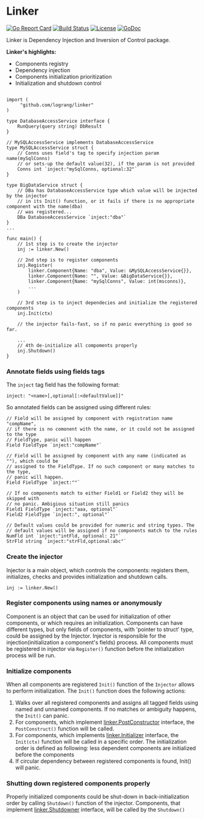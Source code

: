 # Linker

[![Go Report Card](https://goreportcard.com/badge/logrange/linker)](https://goreportcard.com/report/logrange/linker) [![Build Status](https://travis-ci.org/logrange/linker.svg?branch=master)](https://travis-ci.org/logrange/linker) [![License](https://img.shields.io/badge/License-Apache%202.0-blue.svg)](https://github.com/logrange/linker/blob/master/LICENSE) [![GoDoc](https://godoc.org/github.com/logrange/linker?status.png)](https://godoc.org/github.com/logrange/linker)

Linker is Dependency Injection and Inversion of Control package. 

**Linker's highlights:**
 - Components registry
 - Dependency injection
 - Components initialization prioritization
 - Initialization and shutdown control
 
```golang

import (
     "github.com/lograng/linker"
)

type DatabaseAccessService interface {
    RunQuery(query string) DbResult
}

// MySQLAccessService implements DatabaseAccessService
type MySQLAccessService struct {
	// Conns uses field's tag to specify injection param name(mySqlConns)
	// or sets-up the default value(32), if the param is not provided 
    Conns int `inject:"mySqlConns, optional:32"`
}

type BigDataService struct {
	// DBa has DatabaseAccessService type which value will be injected by the injector
	// in its Init() function, or it fails if there is no appropriate component with the name(dba)
	// was registered...
    DBa DatabaseAccessService `inject:"dba"`
}
...

func main() {
    // 1st step is to create the injector
    inj := linker.New()
	
    // 2nd step is to register components
    inj.Register(
		linker.Component{Name: "dba", Value: &MySQLAccessService{}},
		linker.Component{Name: "", Value: &BigDataService{}},
		linker.Component{Name: "mySqlConns", Value: int(msconns)},
		...
	)
	
	// 3rd step is to inject dependecies and initialize the registered components
	inj.Init(ctx)
	
	// the injector fails-fast, so if no panic everything is good so far.
	
	...
	// 4th de-initialize all compoments properly
	inj.Shutdown()
}

```
### Annotate fields using fields tags
The `inject` tag field has the following format:
```
inject: "<name>[,optional[:<defaultValue]]"
```
So annotated fields can be assigned using different rules:
```golang
// Field will be assigned by component with registration name "compName",
// if there is no comonent with the name, or it could not be assigned to the type 
// FieldType, panic will happen
Field FieldType `inject:"compName"`

// Field will be assigned by component with any name (indicated as ""), which could be 
// assigned to the FieldType. If no such component or many matches to the type, 
// panic will happen.
Field FieldType `inject:""`

// If no components match to either Field1 or Field2 they will be skipped with 
// no panic. Ambigious situation still panics
Field1 FieldType `inject:"aaa, optional"`
Field2 FieldType `inject:", optional"`

// Default values could be provided for numeric and string types. The 
// default values will be assigned if no components match to the rules
NumFld int `inject:"intFld, optional: 21"`
StrFld string `inject:"strFld,optional:abc"`
```
### Create the injector
Injector is a main object, which  controls the components: registers them, initializes, checks and provides initialization and shutdown calls.
```golang
inj := linker.New()
```
### Register components using names or anonymously
Component is an object that can be used for initialization of other components, or which requires an initialization. Components can have different types, but only fields of components, with 'pointer to struct' type, could be assigned by the Injector. Injector is responsible for the injection(initialization a component's fields) process. All components must be registered in injector via `Register()` function before the initialization process will be run.
### Initialize components
When all components are registered `Init()` function of the `Injector` allows to perform initialization. The `Init()` function does the following actions:
1. Walks over all registered components and assigns all tagged fields using named and unnamed components. If no matches or ambiguity happens, the `Init()` can panic.
2. For components, which implement [linker.PostConstructor](https://github.com/logrange/linker/blob/5dbea0d87b81a70e721f6c359d5f28dc1a01e080/inject.go#L74) interface, the `PostConstruct()` function will be called.
3. For components, which implements [linker.Initializer](https://github.com/logrange/linker/blob/5dbea0d87b81a70e721f6c359d5f28dc1a01e080/inject.go#L90) interface, the `Init(ctx)` function will be called in a specific order. The initialization order is defined as following: less dependent components are initialized before the components 
4. If circular dependency between registered components is found, Init() will panic.
### Shutting down registered components properly
Properly initialized components could be shut-down in back-initialization order by calling `Shutdown()` function of the injector. Components, that implement [linker.Shutdowner](https://github.com/logrange/linker/blob/5dbea0d87b81a70e721f6c359d5f28dc1a01e080/inject.go#L108) interface, will be called by the `Shutdown()`
